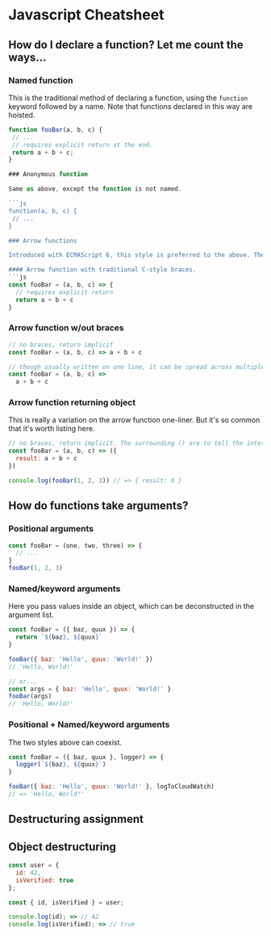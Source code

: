 # Javascript Cheatsheet

## How do I declare a function? Let me count the ways...

### Named function

This is the traditional method of declaring a function, using the `function` keyword followed by a name. Note that functions declared in this way are hoisted.

``` js
function fooBar(a, b, c) {
 // ...
 // requires explicit return at the end.
 return a + b + c;
}

### Anonymous function

Same as above, except the function is not named.

```js
function(a, b, c) {
 // ...
}

### Arrow functions

Introduced with ECMAScript 6, this style is preferred to the above. There are a few different ways of declaring an arrow function.

#### Arrow function with traditional C-style braces.
```js
const fooBar = (a, b, c) => {
  // requires explicit return
  return a + b + c
}
```

### Arrow function w/out braces
```js
// no braces, return implicit
const fooBar = (a, b, c) => a + b + c

// though usually written on one line, it can be spread across multiple lines.
const fooBar = (a, b, c) =>
  a + b + c
```

### Arrow function returning object

This is really a variation on the arrow function one-liner. But it's so common that it's worth listing here.

```js
// no braces, return implicit. The surrounding () are to tell the interpreter that the '{}' means an object, not a block (I guess :-p).
const fooBar = (a, b, c) => ({
  result: a + b + c
})

console.log(fooBar(1, 2, 3)) // => { result: 6 }
```

## How do functions take arguments?

### Positional arguments

```js
const fooBar = (one, two, three) => {
  // ...
}
fooBar(1, 2, 3)
```

### Named/keyword arguments

Here you pass values inside an object, which can be deconstructed in the argument list.

```js
const fooBar = ({ baz, quux }) => {
  return `${baz}, ${quux}`
}

fooBar({ baz: 'Hello', quux: 'World!' })
// 'Hello, World!'

// or...
const args = { baz: 'Hello', quux: 'World!' }
fooBar(args)
// 'Hello, World!'
```

### Positional + Named/keyword arguments

The two styles above can coexist.

```js
const fooBar = ({ baz, quux }, logger) => {
  logger(`${baz}, ${quux}`)
}

fooBar({ baz: 'Hello', quux: 'World!' }, logToCloudWatch)
// => 'Hello, World!'
```


## Destructuring assignment

## Object destructuring

```js
const user = {
  id: 42,
  isVerified: true
};

const { id, isVerified } = user;

console.log(id); => // 42
console.log(isVerified); => // true
```
